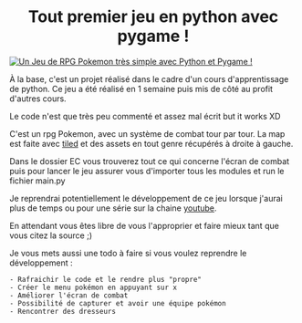 <H1 align="center">Tout premier jeu en python avec pygame !</H1>



[![Un Jeu de RPG Pokemon très simple avec Python et Pygame !](https://img.youtube.com/vi/xa7MG9m1mvw/0.jpg)](https://www.youtube.com/watch?v=xa7MG9m1mvw "Un Jeu de RPG Pokemon très simple avec Python et Pygame !")



À la base, c'est un projet réalisé dans le cadre d'un cours d'apprentissage de python. Ce jeu a été réalisé en 1 semaine puis mis de côté au profit d'autres cours.

Le code n'est que très peu commenté et assez mal écrit but it works XD 

C'est un rpg Pokemon, avec un système de combat tour par tour.
La map est faite avec <a href="https://www.mapeditor.org/">tiled</a> et des assets en tout genre récupérés à droite à gauche.

Dans le dossier EC vous trouverez tout ce qui concerne l'écran de combat puis pour lancer le jeu assurer vous d'importer tous les modules et run le fichier main.py

Je reprendrai potentiellement le développement de ce jeu lorsque j'aurai plus de temps ou pour une série sur la chaine <a href="https://www.youtube.com/channel/UCh_4Jzub1vI5qgNIX_4rY1A">youtube</a>.

En attendant vous êtes libre de vous l'approprier et faire mieux tant que vous citez la source ;)

Je vous mets aussi une todo à faire si vous voulez reprendre le développement :

    - Rafraichir le code et le rendre plus "propre"
    - Créer le menu pokémon en appuyant sur x
    - Améliorer l'écran de combat
    - Possibilité de capturer et avoir une équipe pokémon
    - Rencontrer des dresseurs

